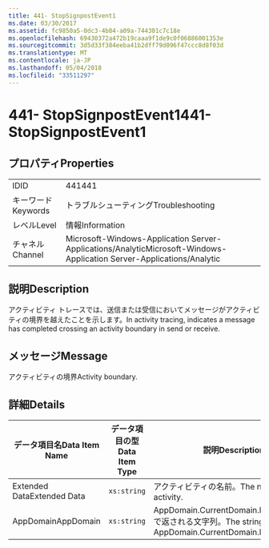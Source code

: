 ```yaml
---
title: 441- StopSignpostEvent1
ms.date: 03/30/2017
ms.assetid: fc9850a5-0dc3-4b84-a09a-744301c7c18e
ms.openlocfilehash: 69430372a472b19caaa9f1de9c0f06886001353e
ms.sourcegitcommit: 3d5d33f384eeba41b2dff79d096f47ccc8d8f03d
ms.translationtype: MT
ms.contentlocale: ja-JP
ms.lasthandoff: 05/04/2018
ms.locfileid: "33511297"
---
```

# <a name="441--stopsignpostevent1"></a><span data-ttu-id="cb45a-102">441- StopSignpostEvent1</span><span class="sxs-lookup"><span data-stu-id="cb45a-102">441- StopSignpostEvent1</span></span>
## <a name="properties"></a><span data-ttu-id="cb45a-103">プロパティ</span><span class="sxs-lookup"><span data-stu-id="cb45a-103">Properties</span></span>  
  
|||  
|-|-|  
|<span data-ttu-id="cb45a-104">ID</span><span class="sxs-lookup"><span data-stu-id="cb45a-104">ID</span></span>|<span data-ttu-id="cb45a-105">441</span><span class="sxs-lookup"><span data-stu-id="cb45a-105">441</span></span>|  
|<span data-ttu-id="cb45a-106">キーワード</span><span class="sxs-lookup"><span data-stu-id="cb45a-106">Keywords</span></span>|<span data-ttu-id="cb45a-107">トラブルシューティング</span><span class="sxs-lookup"><span data-stu-id="cb45a-107">Troubleshooting</span></span>|  
|<span data-ttu-id="cb45a-108">レベル</span><span class="sxs-lookup"><span data-stu-id="cb45a-108">Level</span></span>|<span data-ttu-id="cb45a-109">情報</span><span class="sxs-lookup"><span data-stu-id="cb45a-109">Information</span></span>|  
|<span data-ttu-id="cb45a-110">チャネル</span><span class="sxs-lookup"><span data-stu-id="cb45a-110">Channel</span></span>|<span data-ttu-id="cb45a-111">Microsoft-Windows-Application Server-Applications/Analytic</span><span class="sxs-lookup"><span data-stu-id="cb45a-111">Microsoft-Windows-Application Server-Applications/Analytic</span></span>|  
  
## <a name="description"></a><span data-ttu-id="cb45a-112">説明</span><span class="sxs-lookup"><span data-stu-id="cb45a-112">Description</span></span>  
 <span data-ttu-id="cb45a-113">アクティビティ トレースでは、送信または受信においてメッセージがアクティビティの境界を越えたことを示します。</span><span class="sxs-lookup"><span data-stu-id="cb45a-113">In activity tracing, indicates a message has completed crossing an activity boundary in send or receive.</span></span>  
  
## <a name="message"></a><span data-ttu-id="cb45a-114">メッセージ</span><span class="sxs-lookup"><span data-stu-id="cb45a-114">Message</span></span>  
 <span data-ttu-id="cb45a-115">アクティビティの境界</span><span class="sxs-lookup"><span data-stu-id="cb45a-115">Activity boundary.</span></span>  
  
## <a name="details"></a><span data-ttu-id="cb45a-116">詳細</span><span class="sxs-lookup"><span data-stu-id="cb45a-116">Details</span></span>  
  
|<span data-ttu-id="cb45a-117">データ項目名</span><span class="sxs-lookup"><span data-stu-id="cb45a-117">Data Item Name</span></span>|<span data-ttu-id="cb45a-118">データ項目の型</span><span class="sxs-lookup"><span data-stu-id="cb45a-118">Data Item Type</span></span>|<span data-ttu-id="cb45a-119">説明</span><span class="sxs-lookup"><span data-stu-id="cb45a-119">Description</span></span>|  
|--------------------|--------------------|-----------------|  
|<span data-ttu-id="cb45a-120">Extended Data</span><span class="sxs-lookup"><span data-stu-id="cb45a-120">Extended Data</span></span>|`xs:string`|<span data-ttu-id="cb45a-121">アクティビティの名前。</span><span class="sxs-lookup"><span data-stu-id="cb45a-121">The name of the activity.</span></span>|  
|<span data-ttu-id="cb45a-122">AppDomain</span><span class="sxs-lookup"><span data-stu-id="cb45a-122">AppDomain</span></span>|`xs:string`|<span data-ttu-id="cb45a-123">AppDomain.CurrentDomain.FriendlyName で返される文字列。</span><span class="sxs-lookup"><span data-stu-id="cb45a-123">The string returned by AppDomain.CurrentDomain.FriendlyName.</span></span>|
